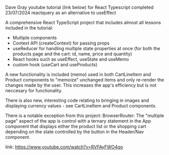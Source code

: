 Dave Gray youtube tutorial (link below) for React Typescript completed 23/07/2024
reactquery as an alternative to useEffect

A comprehensive React TypeScript project that includes almost all lessons included in the tutorial:
- Multiple components
- Context API (createContext) for passing props
- useReducer for handling multiple state properties at once (for both the products page and the cart: id, name, price and quantity)
- React hooks such as useEffect, useState and useMemo
- custom hook (useCart and useProducts)

A new functionality is included (memo) used in both CartLineItem and Product components to "memoize" unchanged items and only re-render the changes made by the user. This increases the app's efficiency but is not neccesary for functionality. 

There is also new, interesting code relating to bringing in images and displaying currency values - see CartLineItem and Product components.

There is a notable exception from this project: BrowserRouter:
The "multiple page" aspect of the app is control with a ternary statement in the App component that displays either the product list or the shopping cart depending on the state controlled by the button in the Header/Nav component.  

link: https://www.youtube.com/watch?v=RVFAyFWO4go